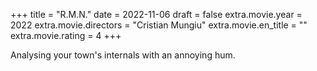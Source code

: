 +++
title = "R.M.N."
date = 2022-11-06
draft = false
extra.movie.year = 2022
extra.movie.directors = "Cristian Mungiu"
extra.movie.en_title = ""
extra.movie.rating = 4
+++

Analysing your town's internals with an annoying hum.<!-- more -->
